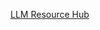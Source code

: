 
[LLM Resource Hub](https://llmresourceshub.vercel.app/?fbclid=IwY2xjawGzZPVleHRuA2FlbQIxMAABHQ22GMqZuWXqpvyMwYnshDcMb_WEuTqOMfjZnEbOmb9JPgFqAXAIvzpWhA_aem_qM2IOYM1zQGg0ol1-wx2aQ)